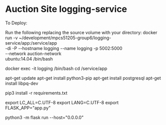# Auction Site logging-service

To Deploy: 

Run the following replacing the source volume with your directory:
docker run  -v ~/development/mpcs51205-group6/logging-service/app:/service/app \
    -di -P --hostname logging --name logging -p 5002:5000 \
    --network auction-network \
    ubuntu:14.04 /bin/bash 

docker exec -it logging /bin/bash
cd /service/app

apt-get update
apt-get install python3-pip
apt-get install postgresql
apt-get install libpq-dev

pip3 install -r requirements.txt

export LC_ALL=C.UTF-8
export LANG=C.UTF-8
export FLASK_APP="app.py"

python3 -m flask run --host="0.0.0.0"